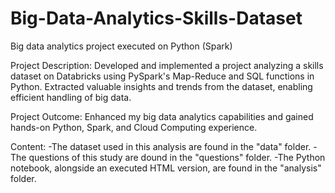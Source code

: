 # Big-Data-Analytics-Skills-Dataset
Big data analytics project executed on Python (Spark)

Project Description: Developed and implemented a project analyzing a skills dataset on Databricks using PySpark's Map-Reduce and SQL functions in Python. Extracted valuable insights and trends from the dataset, enabling efficient handling of big data.

Project Outcome: Enhanced my big data analytics capabilities and gained hands-on Python, Spark, and Cloud Computing experience.

Content: -The dataset used in this analysis are found in the "data" folder. -The questions of this study are dound in the "questions" folder. -The Python notebook, alongside an executed HTML version, are found in the "analysis" folder.
